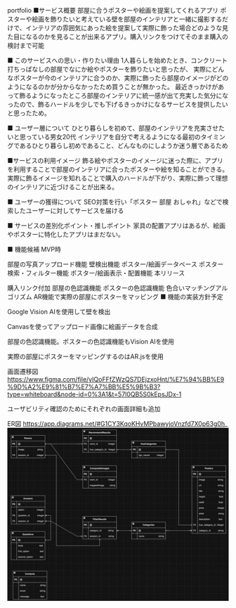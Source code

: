 portfolio
■サービス概要 部屋に合うポスターや絵画を提案してくれるアプリ ポスターや絵画を飾りたいと考えている壁を部屋のインテリアと一緒に撮影するだけで、インテリアの雰囲気にあった絵を提案して実際に飾った場合どのような見た目になるのかを見ることが出来るアプリ。購入リンクをつけてそのまま購入の検討まで可能

■ このサービスへの思い・作りたい理由 1人暮らしを始めたとき、コンクリート打ちっぱなしの部屋でなにか絵やポスターを飾りたいと思ったが、 実際にどんなポスターが今のインテリアに合うのか、実際に飾ったら部屋のイメージがどのようになるのかが分からなかったため買うことが無かった。
最近きっかけがあって飾るようになったところ部屋のインテリアに統一感が出て充実した気分になったので、飾るハードルを少しでも下げるきっかけになるサービスを提供したいと思ったため。

■ ユーザー層について ひとり暮らしを初めて、部屋のインテリアを充実させたいと思っている男女20代
インテリアを自分で考えるようになる最初のタイミングであるひとり暮らし初めであること、どんなものにしようか迷う層であるため

■サービスの利用イメージ 飾る絵やポスターのイメージに迷った際に、アプリを利用することで部屋のインテリアに合ったポスターや絵を知ることができる。
実際に飾るイメージを知れることで購入のハードルが下がり、実際に飾って理想のインテリアに近づけることが出来る。

■ ユーザーの獲得について SEO対策を行い「ポスター 部屋 おしゃれ」などで検索したユーザーに対してサービスを届ける

■ サービスの差別化ポイント・推しポイント 家具の配置アプリはあるが、絵画やポスターに特化したアプリはまだない。

■ 機能候補 MVP時

部屋の写真アップロード機能
壁検出機能
ポスター/絵画データベース
ポスター検索・フィルター機能
ポスター/絵画表示・配置機能
本リリース

購入リンク付加
部屋の色認識機能
ポスターの色認識機能
色合いマッチングアルゴリズム
AR機能で実際の部屋にポスターをマッピング
■ 機能の実装方針予定

Google Vision AIを使用して壁を検出

Canvasを使ってアップロード画像に絵画データを合成

部屋の色認識機能。ポスターの色認識機能もVision AIを使用

実際の部屋にポスターをマッピングするのはAR.jsを使用

画面遷移図
https://www.figma.com/file/yIQoFFfZWzQS7DEjzxoHnt/%E7%94%BB%E9%9D%A2%E9%81%B7%E7%A7%BB%E5%9B%B3?type=whiteboard&node-id=0%3A1&t=57l0QB5S0kEpsJDx-1

ユーザビリティ確認のためにそれぞれの画面詳細も追加

ER図
https://app.diagrams.net/#G1CY3KqoKHvMPbawyjoVnzfd7X0p63g0h_
![Alt text](image.png)